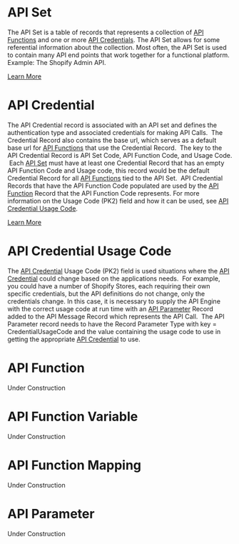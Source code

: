 # API Set

The API Set is a table of records that represents a collection of [API Functions](https://github.com/SuiteEngine/APIEngine/wiki/APIEngineTermsAndDefinitions#api-function) and one or more [API Credentials](https://github.com/SuiteEngine/APIEngine/wiki/APIEngineTermsAndDefinitionsapi-credential). The API Set allows for some referential information about the collection. Most often, the API Set is used to contain many API end points that work together for a functional platform. Example: The Shopify Admin API.

[Learn More](https://github.com/SuiteEngine/APIEngine/wiki/LearnMore-APISet)

# API Credential

The API Credential record is associated with an API set and defines the authentication type and associated credentials for making API Calls.  The Credential Record also contains the base url, which serves as a default base url for [API Functions](https://github.com/SuiteEngine/APIEngine/wiki/APIEngineTermsAndDefinitions#api-function) that use the Credential Record.  The key to the API Credential Record is API Set Code, API Function Code, and Usage Code.  Each [API Set](https://github.com/SuiteEngine/APIEngine/wiki/APIEngineTermsAndDefinitions#api-set) must have at least one Credential Record that has an empty API Function Code and Usage code, this record would be the default Credential Record for all [API Functions](https://github.com/SuiteEngine/APIEngine/wiki/APIEngineTermsAndDefinitions#api-function) tied to the API Set.  API Credential Records that have the API Function Code populated are used by the [API Function](https://github.com/SuiteEngine/APIEngine/wiki/APIEngineTermsAndDefinitions#api-function) Record that the API Function Code represents. For more information on the Usage Code (PK2) field and how it can be used, see [API Credential Usage Code](https://github.com/SuiteEngine/APIEngine/wiki/APIEngineTermsAndDefinitions#api-credential-usage-code).

[Learn More](https://github.com/SuiteEngine/APIEngine/wiki/LearnMore-APICredential)

# API Credential Usage Code

The [API Credential](https://github.com/SuiteEngine/APIEngine/wiki/APIEngineTermsAndDefinitions#api-credential) Usage Code (PK2) field is used situations where the [API Credential](https://github.com/SuiteEngine/APIEngine/wiki/APIEngineTermsAndDefinitions#api-credential) could change based on the applications needs.  For example, you could have a number of Shopify Stores, each requiring their own specific credentials, but the API definitions do not change, only the credentials change. In this case, it is necessary to supply the API Engine with the correct usage code at run time with an [API Parameter](https://github.com/SuiteEngine/APIEngine/wiki/APIEngineTermsAndDefinitions#api-parameter) Record added to the API Message Record which represents the API Call.  The API Parameter record needs to have the Record Parameter Type with key = CredentialUsageCode and the value containing the usage code to use in getting the appropriate [API Credential](https://github.com/SuiteEngine/APIEngine/wiki/APIEngineTermsAndDefinitions#api-credential) to use.

# API Function

Under Construction

# API Function Variable

Under Construction

# API Function Mapping

Under Construction
# API Parameter

Under Construction